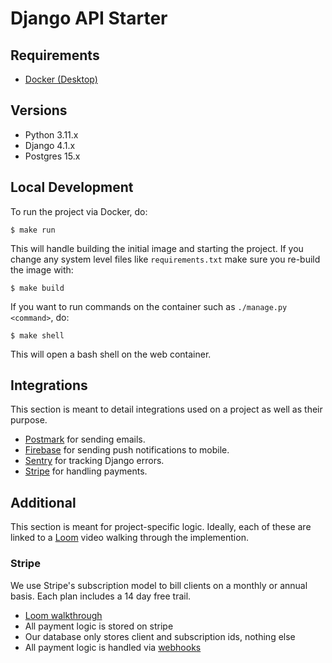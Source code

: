 Django API Starter
=================


Requirements
------------
- [Docker (Desktop)](https://www.docker.com/products/docker-desktop/)


Versions
--------
- Python 3.11.x
- Django 4.1.x
- Postgres 15.x


Local Development
-----------------

To run the project via Docker, do:

```
$ make run
```
This will handle building the initial image and starting the project. If you change any system
level files like `requirements.txt` make sure you re-build the image with:

```
$ make build
```

If you want to run commands on the container such as `./manage.py <command>`, do:

```
$ make shell
```

This will open a bash shell on the web container. 


Integrations
------------
This section is meant to detail integrations used on a project as well as their purpose.

- [Postmark](https://postmarkapp.com) for sending emails.
- [Firebase](https://firebase.google.com) for sending push notifications to mobile.
- [Sentry](https://sentry.io) for tracking Django errors.
- [Stripe](https://stripe.com) for handling payments.


Additional
----------
This section is meant for project-specific logic. Ideally, each of these are linked to a [Loom](https://www.loom.com) video walking through the implemention.

### Stripe
We use Stripe's subscription model to bill clients on a monthly or annual basis. Each plan includes a 14 day free trail. 

- [Loom walkthrough](https://loom.com)
- All payment logic is stored on stripe
- Our database only stores client and subscription ids, nothing else
- All payment logic is handled via [webhooks](https://stripe.com/docs/billing/subscriptions/webhooks)
